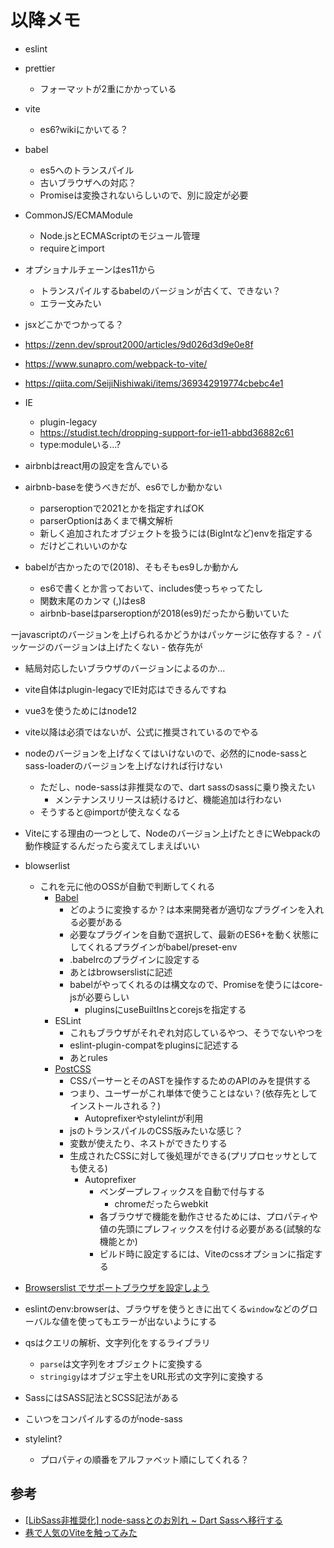 # 以降メモ

- eslint
- prettier
  - フォーマットが2重にかかっている
- vite
  - es6?wikiにかいてる？

- babel
  - es5へのトランスパイル
  - 古いブラウザへの対応？
  - Promiseは変換されないらしいので、別に設定が必要

- CommonJS/ECMAModule
  - Node.jsとECMAScriptのモジュール管理
  - requireとimport

- オプショナルチェーンはes11から
  - トランスパイルするbabelのバージョンが古くて、できない？
  - エラー文みたい

- jsxどこかでつかってる？
- <https://zenn.dev/sprout2000/articles/9d026d3d9e0e8f>
- <https://www.sunapro.com/webpack-to-vite/>
- <https://qiita.com/SeijiNishiwaki/items/369342919774cbebc4e1>
- IE
  - plugin-legacy
  - <https://studist.tech/dropping-support-for-ie11-abbd36882c61>
  - type:moduleいる...?

- airbnbはreact用の設定を含んでいる
- airbnb-baseを使うべきだが、es6でしか動かない
  - parseroptionで2021とかを指定すればOK
  - parserOptionはあくまで構文解析
  - 新しく追加されたオブジェクトを扱うには(BigIntなど)envを指定する
  - だけどこれいいのかな

- babelが古かったので(2018)、そもそもes9しか動かん
  - es6で書くとか言っておいて、includes使っちゃってたし
  - 関数末尾のカンマ (,)はes8
  - airbnb-baseはparseroptionが2018(es9)だったから動いていた

ーjavascriptのバージョンを上げられるかどうかはパッケージに依存する？
    - パッケージのバージョンは上げたくない
        - 依存先が

- 結局対応したいブラウザのバージョンによるのか...
- vite自体はplugin-legacyでIE対応はできるんですね

- vue3を使うためにはnode12

- vite以降は必須ではないが、公式に推奨されているのでやる

- nodeのバージョンを上げなくてはいけないので、必然的にnode-sassとsass-loaderのバージョンを上げなければ行けない
  - ただし、node-sassは非推奨なので、dart sassのsassに乗り換えたい
    - メンテナンスリリースは続けるけど、機能追加は行わない
  - そうすると@importが使えなくなる

- Viteにする理由の一つとして、Nodeのバージョン上げたときにWebpackの動作検証するんだったら変えてしまえばいい

- blowserlist
  - これを元に他のOSSが自動で判断してくれる
    - [Babel](https://zenn.dev/sa2knight/articles/67f6f5cc4ed5e26e391c)
      - どのように変換するか？は本来開発者が適切なプラグインを入れる必要がある
      - 必要なプラグインを自動で選択して、最新のES6+を動く状態にしてくれるプラグインがbabel/preset-env
      - .babelrcのプラグインに設定する
      - あとはbrowserslistに記述
      - babelがやってくれるのは構文なので、Promiseを使うにはcore-jsが必要らしい
        - pluginsにuseBuiltInsとcorejsを指定する
    - ESLint
      - これもブラウザがそれぞれ対応しているやつ、そうでないやつを
      - eslint-plugin-compatをpluginsに記述する
      - あとrules
    - [PostCSS](https://morishitter.hatenablog.com/entry/2015/08/03/164424)
      - CSSパーサーとそのASTを操作するためのAPIのみを提供する
      - つまり、ユーザーがこれ単体で使うことはない？(依存先としてインストールされる？)
        - Autoprefixerやstylelintが利用
      - jsのトランスパイルのCSS版みたいな感じ？
      - 変数が使えたり、ネストができたりする
      - 生成されたCSSに対して後処理ができる(プリプロセッサとしても使える)
        - Autoprefixer
          - ベンダープレフィックスを自動で付与する
            - chromeだったらwebkit
          - 各ブラウザで機能を動作させるためには、プロパティや値の先頭にプレフィックスを付ける必要がある(試験的な機能とか)
          - ビルド時に設定するには、Viteのcssオプションに指定する
- [Browserslist でサポートブラウザを設定しよう](https://devblog.thebase.in/entry/2021/12/05/110000)

- eslintのenv:browserは、ブラウザを使うときに出てくる`window`などのグローバルな値を使ってもエラーが出ないようにする

- qsはクエリの解析、文字列化をするライブラリ
  - `parse`は文字列をオブジェクトに変換する
  - `stringigy`はオブジェ宇土をURL形式の文字列に変換する

- SassにはSASS記法とSCSS記法がある
- こいつをコンパイルするのがnode-sass

- stylelint?
  - プロパティの順番をアルファベット順にしてくれる？

## 参考

- [[LibSass非推奨化] node-sassとのお別れ ~ Dart Sassへ移行する](https://deep.tacoskingdom.com/blog/48)
- [巷で人気のViteを触ってみた](https://yurika1202.com/post/coding/vite/)
